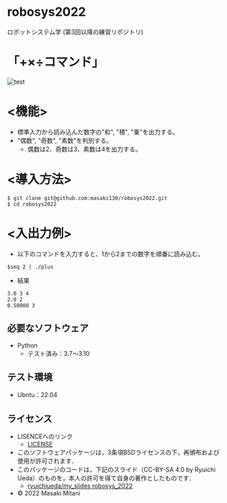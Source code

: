 # robosys2022
ロボットシステム学 (第3回以降の練習リポジトリ)

# 「+×÷コマンド」
![test](https://github.com/masaki130/robosys2022/actions/workflows/test.yml/badge.svg)

# <機能>
* 標準入力から読み込んだ数字の"和", "積", "乗"を出力する。
* "偶数", "奇数", "素数"を判別する。
    * 偶数は2、奇数は3、素数は4を出力する。

# <導入方法>
```
$ git clone git@github.com:masaki130/robosys2022.git
$ cd robosys2022
```
# <入出力例>
* 以下のコマンドを入力すると、1から2までの数字を順番に読み込む。

```
$seq 2 | ./plus
```
* 結果
```
3.0 3 4
2.0 2
0.50000 3
```
## 必要なソフトウェア
* Python
  * テスト済み：3.7～3.10

## テスト環境
* Ubntu：22.04

## ライセンス
* LISENCEへのリンク
    * [LICENSE](https://github.com/masaki130/robosys2022/blob/main/LICENSE)
* このソフトウェアパッケージは，3条項BSDライセンスの下，再頒布および使用が許可されます．
* このパッケージのコードは，下記のスライド（CC-BY-SA 4.0 by Ryuichi Ueda）のものを，本人の許可を得て自身の著作としたものです．
    * [ryuichiueda/my_slides robosys_2022](https://github.com/ryuichiueda/my_slides/tree/master/robosys_2022)
* © 2022 Masaki Mitani
